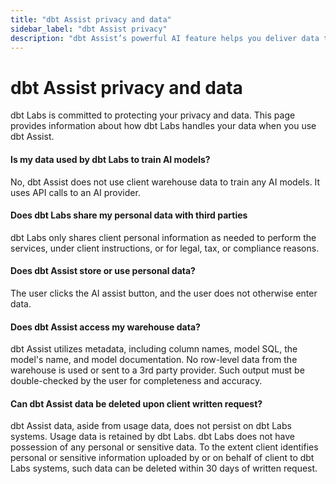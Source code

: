 ```yaml
--- 
title: "dbt Assist privacy and data" 
sidebar_label: "dbt Assist privacy" 
description: "dbt Assist’s powerful AI feature helps you deliver data that works." 
---
```


# dbt Assist privacy and data <Lifecycle status='beta'/>

dbt Labs is committed to protecting your privacy and data. This page provides information about how dbt Labs handles your data when you use dbt Assist.

#### Is my data used by dbt Labs to train AI models?
  
No, dbt Assist does not use client warehouse data to train any AI models. It uses API calls to an AI provider.

#### Does dbt Labs share my personal data with third parties

dbt Labs only shares client personal information as needed to perform the services, under client instructions, or for legal, tax, or compliance reasons.

#### Does dbt Assist store or use personal data?

The user clicks the AI assist button, and the user does not otherwise enter data. 

#### Does dbt Assist access my warehouse data?

dbt Assist utilizes metadata, including column names, model SQL, the model's name, and model documentation. No row-level data from the warehouse is used or sent to a 3rd party provider. Such output must be double-checked by the user for completeness and accuracy.

#### Can dbt Assist data be deleted upon client written request?

dbt Assist data, aside from usage data, does not persist on dbt Labs systems. Usage data is retained by dbt Labs. dbt Labs does not have possession of any personal or sensitive data. To the extent client identifies personal or sensitive information uploaded by or on behalf of client to dbt Labs systems, such data can be deleted within 30 days of written request.
